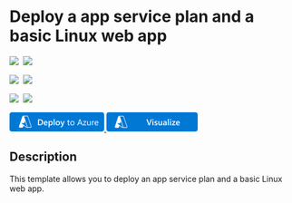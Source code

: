# Deploy a app service plan and a basic Linux web app

<IMG SRC="https://azurequickstartsservice.blob.core.windows.net/badges/101-webapp-basic-linux/PublicLastTestDate.svg" />&nbsp;
<IMG SRC="https://azurequickstartsservice.blob.core.windows.net/badges/101-webapp-basic-linux/PublicDeployment.svg" />&nbsp;

<IMG SRC="https://azurequickstartsservice.blob.core.windows.net/badges/101-webapp-basic-linux/FairfaxLastTestDate.svg" />&nbsp;
<IMG SRC="https://azurequickstartsservice.blob.core.windows.net/badges/101-webapp-basic-linux/FairfaxDeployment.svg" />&nbsp;

<IMG SRC="https://azurequickstartsservice.blob.core.windows.net/badges/101-webapp-basic-linux/BestPracticeResult.svg" />&nbsp;
<IMG SRC="https://azurequickstartsservice.blob.core.windows.net/badges/101-webapp-basic-linux/CredScanResult.svg" />&nbsp;

<a href="https://portal.azure.com/#create/Microsoft.Template/uri/https%3A%2F%2Fgithub.com%2FAzure%2Fazure-quickstart-templates%2Ftree%2Fmaster%2F101-webapp-basic-linux%2Fazuredeploy.json" target="_blank">
<img src="https://raw.githubusercontent.com/Azure/azure-quickstart-templates/master/1-CONTRIBUTION-GUIDE/images/deploytoazure.png"/>
</a>
<a href="http://armviz.io/#/?load=https://github.com/Azure/azure-quickstart-templates/tree/master/101-webapp-basic-linux/azuredeploy.json" target="_blank">
<img src="https://raw.githubusercontent.com/Azure/azure-quickstart-templates/master/1-CONTRIBUTION-GUIDE/images/visualizebutton.png"/>
</a>

## Description
This template allows you to deploy an app service plan and a basic Linux web app. 



